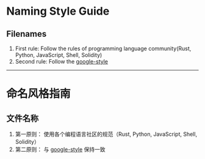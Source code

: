 # Naming Style Guide

## Filenames

1. First rule: Follow the rules of programming language community(Rust, Python, JavaScript, Shell, Solidity)
2. Second rule: Follow the [google-style]

-------------

# 命名风格指南

## 文件名称

1. 第一原则： 使用各个编程语言社区的规范（Rust, Python, JavaScript, Shell, Solidity）
2. 第二原则： 与 [google-style] 保持一致

[google-style]: https://developers.google.com/style/filenames
